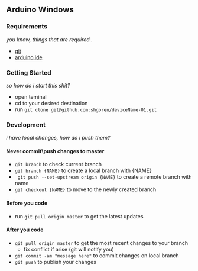 ## Arduino Windows

### Requirements 
*you know, things that are required..*
- [git](https://git-scm.com/downloads)
- [arduino ide](https://www.arduino.cc/en/main/software)

### Getting Started 
*so how do i start this shit?*
- open teminal
- cd to your desired destination
- run `git clone git@github.com:shgoren/deviceName-01.git` 

### Development 
*i have local changes, how do i push them?*
#### Never commit\push changes to master
- `git branch` to check current branch
- `git branch {NAME}` to create a local branch with {NAME}
- ` git push --set-upstream origin {NAME}` to create a remote branch with name
- `git checkout {NAME}` to move to the newly created branch
#### Before you code
- run `git pull origin master` to get the latest updates
#### After you code
- `git pull origin master` to get the most recent changes to your branch
	- fix conflict if arise (git will notify you)
- `git commit -am "message here"` to commit changes on local branch 
- `git push` to publish your changes
